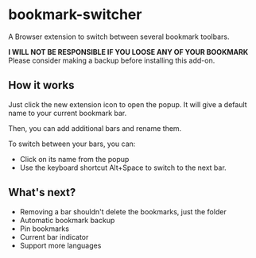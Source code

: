 # bookmark-switcher

A Browser extension to switch between several bookmark toolbars.

**I WILL NOT BE RESPONSIBLE IF YOU LOOSE ANY OF YOUR BOOKMARK**
Please consider making a backup before installing this add-on.

## How it works

Just click the new extension icon to open the popup.
It will give a default name to your current bookmark bar.

Then, you can add additional bars and rename them.

To switch between your bars, you can:
 - Click on its name from the popup
 - Use the keyboard shortcut Alt+Space to switch to the next bar.

## What's next?

* Removing a bar shouldn't delete the bookmarks, just the folder
* Automatic bookmark backup
* Pin bookmarks
* Current bar indicator
* Support more languages
